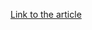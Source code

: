 [Link to the article](https://www.huntress.com/blog/what-does-the-future-hold-for-todays-cybersecurity-leaders)
